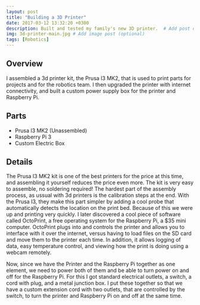 ```yaml
---
layout: post
title: "Building a 3D Printer"
date: 2017-03-12 13:32:20 +0300
description: Built and tested my family's new 3D printer.  # Add post description (optional)
img: 3d-printer-main.jpg # Add image post (optional)
tags: [Robotics]
---
```


## Overview
I assembled a 3d printer kit, the Prusa I3 MK2, that is used to print parts for projects and for the robotics team. I then upgraded the printer with internet connectivity, and built a custom power supply box for the printer and Raspberry Pi.

## Parts
* Prusa I3 MK2 (Unassembled)
* Raspberry Pi 3 
* Custom Electric Box

## Details
The Prusa I3 MK2 kit is one of the best printers for the price at this time, and assembling it yourself reduces the price even more. The kit is very easy to assemble, no soldering required! The hardest part of the assembly process, as ussual with 3d printers is the calibration steps at the end. With the Prusa I3, they make this part simpler by adding a cool probe that automatically detects the location on the print bed. Because of this we were up and printing very quickly. I later discovered a cool piece of software called OctoPrint, a free operating system for the Raspberry Pi, a $35 mini computer. OctoPrint plugs into and controls the printer and allows you to interface with it over the internet, versus having to load files on the SD card and move them to the printer each time. In addition, it allows logging of data, easy temperature control, and viewing how the print is doing using a webcam remotely. 

Now, since we have the Printer and the Raspberry Pi together as one element, we need to power both of them and be able to turn power on and off for the Raspberry Pi. For this I got standard electrical outlets, a switch, a cord with plug, and a metal junction box. I put these together so that we have a custom extension cord with two outlets, that are controlled by the switch, to turn the printer and Raspberry Pi on and off at the same time.